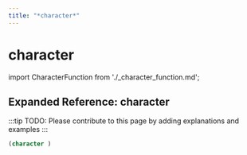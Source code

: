 ```yaml
---
title: "*character*"
---
```


# character

import CharacterFunction from './_character_function.md';

<CharacterFunction />

## Expanded Reference: character

:::tip
TODO: Please contribute to this page by adding explanations and examples
:::

```lisp
(character )
```
